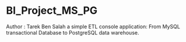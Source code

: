 # BI_Project_MS_PG
Author : Tarek Ben Salah
a simple ETL console application: From MySQL transactional Database to PostgreSQL data warehouse.
